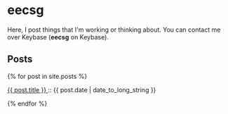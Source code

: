 # eecsg
Here, I post things that I'm working or thinking about. You can contact me over Keybase (**eecsg** on Keybase).

## Posts
  {% for post in site.posts %}
  <article>
    <p>
      <a href="{{ post.url }}">
        {{ post.title }}
      </a>
      :: <time datetime="{{ post.date | date: "%Y-%m-%d" }}">{{ post.date | date_to_long_string }}</time>
    </p>
  </article>
  {% endfor %}
